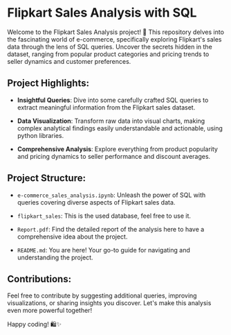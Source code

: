 # Flipkart Sales Analysis with SQL

Welcome to the Flipkart Sales Analysis project! 🚀 This repository delves into the fascinating world of e-commerce, specifically exploring Flipkart's sales data through the lens of SQL queries. Uncover the secrets hidden in the dataset, ranging from popular product categories and pricing trends to seller dynamics and customer preferences.

## Project Highlights:

- **Insightful Queries**: Dive into some carefully crafted SQL queries to extract meaningful information from the Flipkart sales dataset.
  
- **Data Visualization**: Transform raw data into visual charts, making complex analytical findings easily understandable and actionable, using python libraries.

- **Comprehensive Analysis**: Explore everything from product popularity and pricing dynamics to seller performance and discount averages.


## Project Structure:

- `e-commerce_sales_analysis.ipynb`: Unleash the power of SQL with queries covering diverse aspects of Flipkart sales data.

- `flipkart_sales`: This is the used database, feel free to use it.

- `Report.pdf`: Find the detailed report of the analysis here to have a comprehensive idea about the project.

- `README.md`: You are here! Your go-to guide for navigating and understanding the project.

## Contributions:

Feel free to contribute by suggesting additional queries, improving visualizations, or sharing insights you discover. Let's make this analysis even more powerful together!

Happy coding! 🛍️✨
